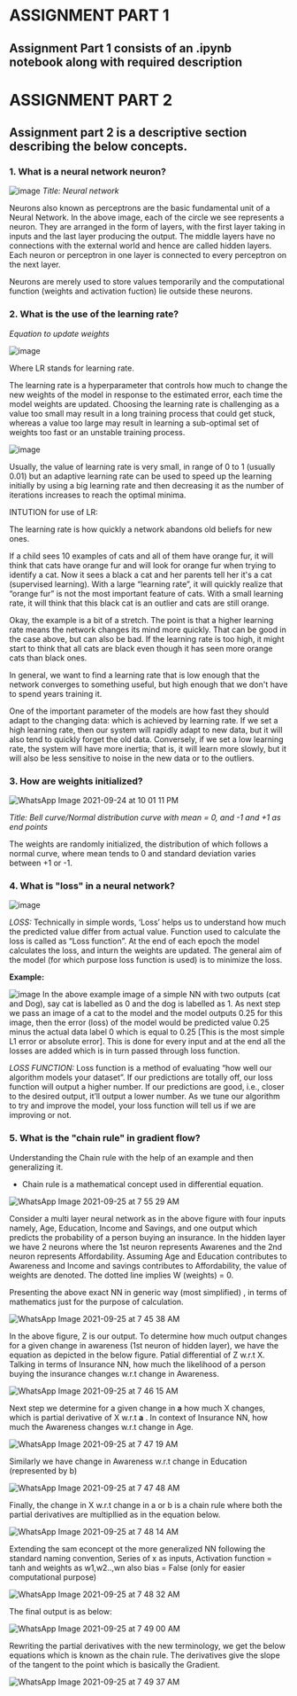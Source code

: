 # ASSIGNMENT PART 1
## Assignment Part 1 consists of an .ipynb notebook along with required description


# ASSIGNMENT PART 2
## Assignment part 2 is a descriptive section describing the below concepts.

### 1. What is a neural network neuron?
![image](https://user-images.githubusercontent.com/75114179/134708427-63d880d9-66ad-48ff-a11b-428aa9cea105.png)
*Title: Neural network*

  Neurons also known as perceptrons are the basic fundamental unit of a Neural Network. In the above image, each of the circle we see represents a neuron. They are arranged in the form of layers, with the first layer taking in inputs and the last layer producing the output. The middle layers have no connections with the external world and hence are called hidden layers. Each neuron or perceptron in one layer is connected to every perceptron on the next layer. 
  
  Neurons are merely used to store values temporarily and the computational function (weights and activation fuction) lie outside these neurons.
  
### 2. What is the use of the learning rate?

   
*Equation to update weights*

![image](https://user-images.githubusercontent.com/75114179/134756256-488f3115-2458-43a0-9230-688da93fbbed.png)

Where LR stands for learning rate.

  The learning rate is a hyperparameter that controls how much to change the new weights of the model in response to the estimated error, each time the model weights are updated. Choosing the learning rate is challenging as a value too small may result in a long training process that could get stuck, whereas a value too large may result in learning a sub-optimal set of weights too fast or an unstable training process.
  
![image](https://user-images.githubusercontent.com/75114179/134756282-be3f66ff-6b79-40be-91c2-44374f6077fb.png)
  
  Usually, the value of learning rate is very small, in range of 0 to 1 (usually 0.01) but an adaptive learning rate can be used to speed up the learning initially by using a big learning rate and then decreasing it as the number of iterations increases to reach the optimal minima. 
    
INTUTION for use of LR:

The learning rate is how quickly a network abandons old beliefs for new ones.

If a child sees 10 examples of cats and all of them have orange fur, it will think that cats have orange fur and will look for orange fur when trying to identify a cat. Now it sees a black a cat and her parents tell her it's a cat (supervised learning). With a large “learning rate”, it will quickly realize that “orange fur” is not the most important feature of cats. With a small learning rate, it will think that this black cat is an outlier and cats are still orange.

Okay, the example is a bit of a stretch. The point is that a higher learning rate means the network changes its mind more quickly. That can be good in the case above, but can also be bad. If the learning rate is too high, it might start to think that all cats are black even though it has seen more orange cats than black ones.

In general, we want to find a learning rate that is low enough that the network converges to something useful, but high enough that we don't have to spend years training it.

One of the important parameter of the models are how fast they should adapt to the changing data: which is achieved by learning rate. If we set a high learning rate, then our system will rapidly adapt to new data, but it will also tend to quickly forget the old data. Conversely, if we set a low learning rate, the system will have more inertia; that is, it will learn more slowly, but it will also be less sensitive to noise in the new data or to the outliers.

### 3. How are weights initialized?

![WhatsApp Image 2021-09-24 at 10 01 11 PM](https://user-images.githubusercontent.com/75114179/134710119-40a9659a-2ee5-4d0c-9a74-d3cc20524cd6.jpeg)

*Title: Bell curve/Normal distribution curve with mean = 0, and -1 and +1 as end points*

The weights are randomly initialized, the distribution of which follows a normal curve, where mean tends to 0 and standard deviation varies between +1 or -1.

### 4. What is "loss" in a neural network?

![image](https://user-images.githubusercontent.com/75114179/134699434-4b354b21-9cbd-450b-89f6-30c56d8ba8e0.png)

   *LOSS:* Technically in simple words, ‘Loss’ helps us to understand how much the predicted value differ from actual value. Function used to calculate the loss is called as “Loss function”. At the end of each epoch the model calculates the loss, and inturn the weights are updated. The general aim of the model (for which purpose loss function is used)  is to minimize the loss.
   
 **Example:**
 
 ![image](https://user-images.githubusercontent.com/75114179/134700842-53f23120-837b-424c-b95d-e4fb0ba31226.png)
In the above example image of a simple NN with two outputs (cat and Dog), say cat is labelled as 0 and the dog is labelled as 1. As next step we pass an image of a cat to the model and the model outputs 0.25 for this image, then the error (loss) of the model would be predicted value 0.25 minus the actual data label 0 which is equal to 0.25 [This is the most simple L1 error or absolute error]. This is done for every input and at the end all the losses are added which is in turn passed through loss function.
   
   *LOSS FUNCTION:* Loss function is a method of evaluating “how well our algorithm models your dataset”. If our predictions are totally off, our loss function will output a higher number. If our predictions are good, i.e., closer to the desired output, it’ll output a lower number. As we tune our algorithm to try and improve the model, your loss function will tell us if we are improving or not. 
   
### 5. What is the "chain rule" in gradient flow?

  Understanding the Chain rule with the help of an example and then generalizing it. 
 
 - Chain rule is a mathematical concept used in differential equation.

![WhatsApp Image 2021-09-25 at 7 55 29 AM](https://user-images.githubusercontent.com/75114179/134754808-76215052-7d26-4ac3-8610-302a873aacd6.jpeg)

Consider a multi layer neural network as in the above figure with four inputs namely, Age, Education, Income and Savings, and one output which predicts the probability of a person buying an insurance. In the hidden layer we have 2 neurons where the 1st neuron represents Awarenes and the 2nd neuron represents Affordability. Assuming Age and Education contributes to Awareness and Income and savings contributes to Affordability, the value of weights are denoted. The dotted line implies W (weights) = 0.

Presenting the above exact NN in generic way (most simplified) , in terms of mathematics just for the purpose of calculation.

![WhatsApp Image 2021-09-25 at 7 45 38 AM](https://user-images.githubusercontent.com/75114179/134754719-8deaca79-350c-42b9-b6ad-30f2ab9cee9e.jpeg)

In the above figure, Z is our output. To determine how much output changes for a given change in awareness (1st neuron of hidden layer), we have the equation as depicted in the below figure. Patial differential of Z w.r.t X.  Talking in terms of Insurance NN, how much the likelihood of a person buying the insurance changes w.r.t change in Awareness.

![WhatsApp Image 2021-09-25 at 7 46 15 AM](https://user-images.githubusercontent.com/75114179/134754723-14ecb1d8-47fb-4588-a180-4bdc2f87b36b.jpeg)

Next step we determine for a given change in **a** how much X changes, which is partial derivative of X w.r.t **a** . In context of Insurance NN, how much the Awareness changes w.r.t change in Age.

![WhatsApp Image 2021-09-25 at 7 47 19 AM](https://user-images.githubusercontent.com/75114179/134754727-ea77f82a-a0cc-4eeb-9400-7de4cb452ac8.jpeg)

Similarly we have change in Awareness w.r.t change in Education (represented by b)

![WhatsApp Image 2021-09-25 at 7 47 48 AM](https://user-images.githubusercontent.com/75114179/134754728-fc4ebe0e-76b5-4533-8ead-4540485be11a.jpeg)

Finally, the change in X w.r.t change in a or b is a chain rule where both the partial derivatives are multipllied as in the equation below.

![WhatsApp Image 2021-09-25 at 7 48 14 AM](https://user-images.githubusercontent.com/75114179/134754731-8464881d-e76b-4af3-ba2d-084fb02008f5.jpeg)

Extending the sam econcept ot the more generalized NN following the standard naming convention, Series of x as inputs, Activation function = tanh and weights as w1,w2..,wn also bias = False (only for easier computational purpose)

![WhatsApp Image 2021-09-25 at 7 48 32 AM](https://user-images.githubusercontent.com/75114179/134754737-4718e703-2a91-4e2a-8f1c-e8d43f53e80b.jpeg)

The final output is as below:

![WhatsApp Image 2021-09-25 at 7 49 00 AM](https://user-images.githubusercontent.com/75114179/134754739-527c881f-20a4-47f2-a0fa-b6a15ececb1e.jpeg)

Rewriting the partial derivatives with the new terminology, we get the below equations which is known as the chain rule. The derivatives give the slope of the tangent to the point which is basically the Gradient. 

![WhatsApp Image 2021-09-25 at 7 49 37 AM](https://user-images.githubusercontent.com/75114179/134754705-907cf415-e675-4a33-8566-dcf83e62f174.jpeg)






